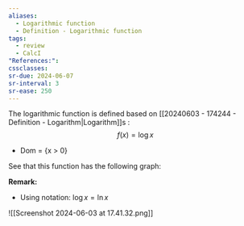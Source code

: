 ```yaml
---
aliases:
  - Logarithmic function
  - Definition - Logarithmic function
tags:
  - review
  - CalcI
"References:": 
cssclasses:
sr-due: 2024-06-07
sr-interval: 3
sr-ease: 250
---
```

The logarithmic function is defined based on [[20240603 - 174244 - Definition - Logarithm|Logarithm]]s : 
$$
f(x) = \log x
$$
+ Dom = {x > 0}

See that this function has the following graph:

**Remark:**
+ Using notation: $\log x = \ln x$

![[Screenshot 2024-06-03 at 17.41.32.png]]
